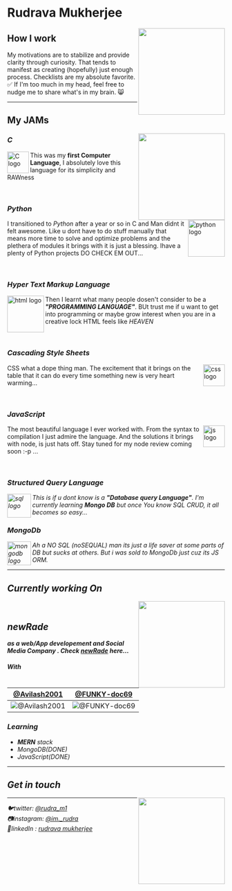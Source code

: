 <div>
<h1> Rudrava Mukherjee </h1>
  <img align='right' src='https://media.giphy.com/media/iIqmM5tTjmpOB9mpbn/giphy.gif' width='200"'>
</div>



<h2> How I work </h2>

My motivations are to stabilize and provide clarity through curiosity. That tends to manifest as creating (hopefully) just enough process. Checklists are my absolute favorite. ✅ If I'm too much in my head, feel free to nudge me to share what's in my brain. 😸
<hr>



<h2> My JAMs </h2>
<img align='right' src='https://media.giphy.com/media/26tn33aiTi1jkl6H6/giphy.gif' width='200"'>

  <h3><em>C</em></h3>

<img align='left' src='https://raw.githubusercontent.com/Rudrava/Rudrava/master/c.jpg' width='50"' alt="C logo">
<p> This was my <b>first Computer Language</b>, I absolutely love this language for its simplicity and RAWness</p></img><br>


  <h3><em>Python</em></h3>
  
<img align='right' src='https://raw.githubusercontent.com/Rudrava/Rudrava/master/python.jpg' width='85"' alt="python logo">
<p> I transitioned to <em>Python</em> after a year or so in C and Man didnt it felt awesome. Like u dont have to do stuff manually that means more time to solve and optimize problems and the plethera of modules it brings with it is just a blessing. Ihave a plenty of Python projects DO CHECK EM OUT...</p></img><br>


  <h3><em>Hyper Text Markup Language</em></h3>

<img align='left' src='https://raw.githubusercontent.com/Rudrava/Rudrava/master/html.jpg' width='85"' alt="html logo">
<p> Then I learnt what many people dosen't consider to be a <b><em>"PROGRAMMING LANGUAGE"</em></b>. BUt trust me if u want to get into programming or maybe grow interest when you are in a creative lock HTML feels like <i>HEAVEN</i> </p></img><br>


  <h3><em>Cascading Style Sheets</em></h3>
  
<img align='right' src='https://raw.githubusercontent.com/Rudrava/Rudrava/master/css.jpg' width='50' alt="css logo">
<p> CSS what a dope thing man. The excitement that it brings on the table that it can do every time something new is very heart warming...</p></img><br>

  <h3><em>JavaScript</em></h3>
  
<img align='right' src='https://raw.githubusercontent.com/Rudrava/Rudrava/master/js.jpg' width='50' alt="js logo">
<p> The most beautiful language I ever worked with. From the syntax to compilation I just admire the language. And the solutions it brings with node, is just hats off. Stay tuned for my node review coming soon :-p ...</p></img><br>

  <h3><em>Structured Query Language</h3>
  
<img align='left' src='https://raw.githubusercontent.com/Rudrava/Rudrava/master/sql.jpg' width='55"' alt="sql logo">
<p> This is if u dont know is a <b><em>"Database query Language"</em></b>. I'm currently learning <b>Mongo DB</b> but once You know SQL <em>CRUD</em>, it all becomes so easy...</p></img>

<h3><em>MongoDb</h3>
  
<img align='left' src='https://raw.githubusercontent.com/Rudrava/Rudrava/master/mongoDb.png' width='55"' alt="mongodb logo">
<p> Ah a NO SQL (noSEQUAL) man its just a life saver at some parts of DB but sucks at others. But i was sold to MongoDb just cuz its JS ORM. </img>
<hr>




<h2> Currently working On </h2><img align='right' src='https://media.giphy.com/media/eYilisUwipOEM/giphy.gif' width='200"'>
<br>
   <h2>newRade</h2><b> as a <em> web/App developement </em> and <em> Social Media Company </em>. Check <a href="https://github.com/New-Rade/" target="_blank">newRade</a> here...</b>
   </b>
   <h4> With </h4>
   
[@Avilash2001](https://github.com/Avilash2001) | [@FUNKY-doc69](https://github.com/FUNKY-doc69) | 
--- | --- | 
![@Avilash2001](https://avatars.githubusercontent.com/Avilash2001?s=150&v=1) | ![@FUNKY-doc69](https://avatars.githubusercontent.com/FUNKY-doc69?s=150&v=1) | 

  <h3>Learning</h3>
   <ul>
   <li><b>MERN</b> stack</li>
   <li>MongoDB(DONE)</li>
   <li>JavaScript(DONE)</li>
   </ul>

<hr>
<h2> Get in touch </h2> <img align='right' src='https://media.giphy.com/media/Q7SKqn3G97xpmfSOvG/giphy.gif' width='200"'>
<hr>
 🐦twitter:  <a href="https://twitter.com/rudra_m1" target="_blank">@rudra_m1</a><br>
 📷instagram:  <a href="https://instagram.com/im._rudra" target="_blank">@im._rudra</a><br>
 🤵linkedIn : <a href="https://www.linkedin.com/in/rudrava-mukherjee" target="_blank">rudrava mukherjee</a>
 
